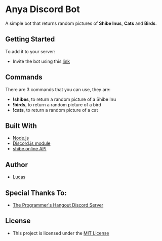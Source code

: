 # Anya Discord Bot

A simple bot that returns random pictures of **Shibe Inus**, **Cats** and **Birds**.

## Getting Started

To add it to your server:

- Invite the bot using this [link](https://discord.com/api/oauth2/authorize?client_id=650907597955661844&permissions=55296&scope=bot)

## Commands

There are 3 commands that you can use, they are:

- **!shibes**, to return a random picture of a Shibe Inu
- **!birds**, to return a random picture of a bird
- **!cats**, to return a random picture of a cat

## Built With

- [Node.js](https://nodejs.org/en/download/current/)
- [Discord.js module](https://discord.js.org/)
- [shibe.online API](https://shibe.online/)

## Author

- [Lucas](https://github.com/blyatmobilebr)

## Special Thanks To:

- [The Programmer's Hangout Discord Server](https://discord.gg/programming)

## License

- This project is licensed under the [MIT License](https://opensource.org/licenses/MIT)
